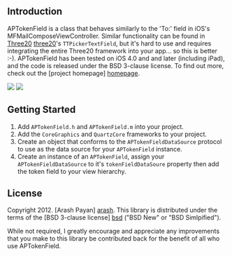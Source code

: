 Introduction
------------
APTokenField is a class that behaves similarly to the 'To:' field in iOS's MFMailComposeViewController. Similar functionality can be found in [Three20] [three20]'s `TTPickerTextField`, but it's hard to use and requires integrating the entire Three20 framework into your app... so this is better :-). APTokenField has been tested on iOS 4.0 and and later (including iPad), and the code is released under the BSD 3-clause license. To find out more, check out the [project homepage] [homepage].

[![](http://arashpayan.com/blog/wp-content/uploads/2012/04/demo_screen_shot-200x300.png)](http://arashpayan.com/blog/wp-content/uploads/2012/04/demo_screen_shot.png)
[![](http://arashpayan.com/blog/wp-content/uploads/2012/04/line2_screen_shot-200x300.png)](http://arashpayan.com/blog/wp-content/uploads/2012/04/line2_screen_shot.png)

Getting Started
---------------
1. Add `APTokenField.h` and `APTokenField.m` into your project.
2. Add the `CoreGraphics` and `QuartzCore` frameworks to your project.
3. Create an object that conforms to the `APTokenFieldDataSource` protocol to use as the data source for your `APTokenField` instance.
4. Create an instance of an `APTokenField`, assign your `APTokenFieldDataSource` to it's `tokenFieldDataSoure` property then add the token field to your view hierarchy.

License
-------
Copyright 2012. [Arash Payan] [arash].
This library is distributed under the terms of the [BSD 3-clause license] [bsd] ("BSD New" or "BSD Simlpified").

While not required, I greatly encourage and appreciate any improvements that you make to this library be contributed back for the benefit of all who use APTokenField.

[homepage]: http://arashpayan.com/blog/2012/04/01/introducing-aptokenfield/
[three20]: https://github.com/facebook/three20
[arash]: http://arashpayan.com
[bsd]: http://en.wikipedia.org/wiki/BSD_licenses#3-clause_license_.28.22New_BSD_License.22_or_.22Modified_BSD_License.22.29